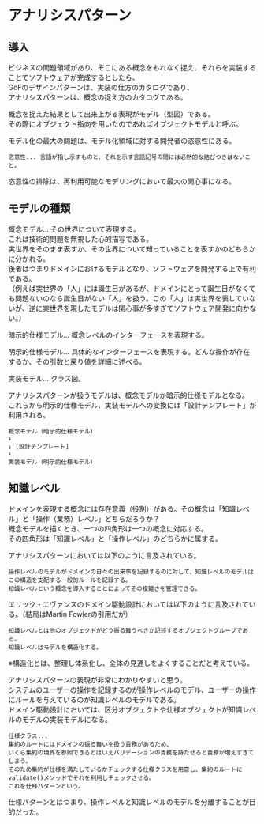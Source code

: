 # アナリシスパターン  
## 導入
ビジネスの問題領域があり、そこにある概念をもれなく捉え、それらを実装することでソフトウェアが完成するとしたら、  
GoFのデザインパターンは、実装の仕方のカタログであり、  
アナリシスパターンは、概念の捉え方のカタログである。  
  
概念を捉えた結果として出来上がる表現がモデル（型図）である。  
その際にオブジェクト指向を用いたのであればオブジェクトモデルと呼ぶ。  
  
モデル化の最大の問題は、モデル化領域に対する開発者の恣意性にある。  
```  
恣意性... 言語が指し示すものと、それを示す言語記号の間には必然的な結びつきはないこと。  
```  
恣意性の排除は、再利用可能なモデリングにおいて最大の関心事になる。    
  
## モデルの種類  
概念モデル... その世界について表現する。  
これは技術的問題を無視した心的描写である。  
実世界をそのまま表すか、その世界について知っていることを表すかのどちらかに分かれる。  
後者はつまりドメインにおけるモデルとなり、ソフトウェアを開発する上で有利である。  
（例えば実世界の「人」には誕生日があるが、ドメインにとって誕生日がなくても問題ないのなら誕生日がない「人」を扱う。この「人」は実世界を表していないが、逆に実世界を現したモデルは関心事が多すぎてソフトウェア開発に向かない。）  
  
暗示的仕様モデル... 概念レベルのインターフェースを表現する。  
  
明示的仕様モデル... 具体的なインターフェースを表現する。どんな操作が存在するか、その引数と戻り値を詳細に述べる。  
  
実装モデル... クラス図。  
  
アナリシスパターンが扱うモデルは、概念モデルか暗示的仕様モデルとなる。  
これらから明示的仕様モデル、実装モデルへの変換には「設計テンプレート」が利用される。  
```
概念モデル（暗示的仕様モデル）
↓
↓ [設計テンプレート]
↓
実装モデル（明示的仕様モデル）
```
  
## 知識レベル  
ドメインを表現する概念には存在意義（役割）がある。その概念は「知識レベル」と「操作（業務）レベル」どちらだろうか？  
概念モデルを描くとき、一つの四角形は一つの概念に対応する。  
その四角形は「知識レベル」と「操作レベル」のどちらかに属する。  
  
アナリシスパターンにおいては以下のように言及されている。  
```  
操作レベルのモデルがドメインの日々の出来事を記録するのに対して、知識レベルのモデルはこの構造を支配する一般的ルールを記録する。  
知識レベルという概念を導入することによってその複雑さを管理できる。  
```  
  
エリック・エヴァンスのドメイン駆動設計においては以下のように言及されている。（結局はMartin Fowlerの引用だが）  
```  
知識レベルとは他のオブジェクトがどう振る舞うべきか記述するオブジェクトグループである。  
知識レベルはモデルを構造化する。  
```  
※構造化とは、整理し体系化し、全体の見通しをよくすることだと考えている。  
  
アナリシスパターンの表現が非常にわかりやすいと思う。  
システムのユーザーの操作を記録するのが操作レベルのモデル、ユーザーの操作にルールを与えているのが知識レベルのモデルである。  
ドメイン駆動設計においては、区分オブジェクトや仕様オブジェクトが知識レベルのモデルの実装モデルになる。  
```  
仕様クラス...     
集約のルートにはドメインの振る舞いを扱う責務があるため、    
いくら集約の境界を参照できるとはいえバリデーションの責務を持たせると責務が増えすぎてしまう。    
そのため集約が仕様を満たしているかチェックする仕様クラスを用意し、集約のルートにvalidate()メソッドでそれを利用しチェックさせる。    
これを仕様パターンという。   
```  
仕様パターンとはつまり、操作レベルと知識レベルのモデルを分離することが目的だった。  
